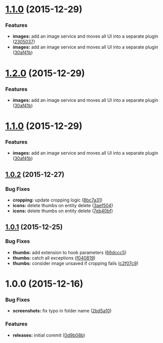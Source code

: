 <a name="1.1.0"></a>
# [1.1.0](https://github.com/hypeJunction/Elgg-images/compare/1.0.2...v1.1.0) (2015-12-29)


### Features

* **images:** add an image service and moves all UI into a separate plugin ([2305037](https://github.com/hypeJunction/Elgg-images/commit/2305037))
* **images:** add an image service and moves all UI into a separate plugin ([30af41b](https://github.com/hypeJunction/Elgg-images/commit/30af41b))



<a name="1.2.0"></a>
# [1.2.0](https://github.com/hypeJunction/Elgg-images/compare/1.0.2...v1.2.0) (2015-12-29)


### Features

* **images:** add an image service and moves all UI into a separate plugin ([30af41b](https://github.com/hypeJunction/Elgg-images/commit/30af41b))



<a name="1.1.0"></a>
# [1.1.0](https://github.com/hypeJunction/Elgg-images/compare/1.0.2...v1.1.0) (2015-12-29)


### Features

* **images:** add an image service and moves all UI into a separate plugin ([30af41b](https://github.com/hypeJunction/Elgg-images/commit/30af41b))



<a name="1.0.2"></a>
## [1.0.2](https://github.com/hypeJunction/Elgg-images/compare/1.0.1...v1.0.2) (2015-12-27)


### Bug Fixes

* **cropping:** update cropping logic ([8bc7a31](https://github.com/hypeJunction/Elgg-images/commit/8bc7a31))
* **icons:** delete thumbs on entity delete ([3aef504](https://github.com/hypeJunction/Elgg-images/commit/3aef504))
* **icons:** delete thumbs on entity delete ([7eb40bf](https://github.com/hypeJunction/Elgg-images/commit/7eb40bf))



<a name="1.0.1"></a>
## [1.0.1](https://github.com/hypeJunction/Elgg-images/compare/1.0.0...v1.0.1) (2015-12-25)


### Bug Fixes

* **thumbs:** add extension to hook parameters ([66dccc5](https://github.com/hypeJunction/Elgg-images/commit/66dccc5))
* **thumbs:** catch all exceptions ([f040819](https://github.com/hypeJunction/Elgg-images/commit/f040819))
* **thumbs:** consider image unsaved if cropping fails ([c2f07c9](https://github.com/hypeJunction/Elgg-images/commit/c2f07c9))



<a name="1.0.0"></a>
# 1.0.0 (2015-12-16)


### Bug Fixes

* **screenshots:** fix typo in folder name ([2bd5a10](https://github.com/hypeJunction/Elgg-images/commit/2bd5a10))

### Features

* **releases:** initial commit ([0d9b08b](https://github.com/hypeJunction/Elgg-images/commit/0d9b08b))




